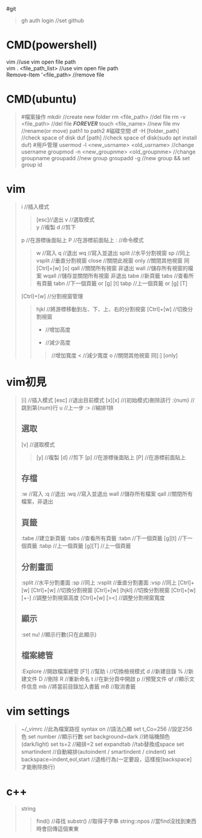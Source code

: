 #git
> gh auth login		//set github

# CMD(powershell)
vim <file path>   //use vim open file path  
vim . <file_path_list> //use vim open file path  
Remove-Item '<file_path>	//remove file

# CMD(ubuntu)
> #檔案操作
> mkdir <new folder>		//create new folder
> rm <file_path>		//del file
> rm -v <file_path>		//del file ***FOREVER***
> touch <file_name>		//new file
> mv <path1> <path2>		//rename(or move) path1 to path2
> #磁碟空間
> df -H	[folder_path]		//check space of disk
> duf [path]			//check space of disk(sudo apt install duf)
> #用戶管理
> usermod -l <new_usrname> <old_usrname>	//change username
> groupmod -n <new_groupnme> <old_groupnme>	//change groupname
> groupadd <groupname>				//new group
> groupadd -g <group id> <groupname>		//new group && set group id

# vim
> i //插入模式
>> [esc]//退出
> v //選取模式  
>> y //複製
>> d //剪下
>>
> p //在游標後面貼上
> P //在游標前面貼上
> : //命令模式
>> w //寫入
>> q //退出
>> wq //寫入並退出
>> split //水平分割視窗
>> sp		//同上
>> vsplit //垂直分割視窗
>> close //關閉此視窗
>> only //關閉其他視窗 同[Ctrl]+[w] [o]
>> qall //關閉所有視窗 非退出
>> wall //儲存所有視窗的檔案
>> wqall //儲存並關閉所有視窗 非退出
>> tabe //新頁籤
>> tabs //查看所有頁籤
>> tabn //下一個頁籤 or [g] [t]
>> tabp //上一個頁籤 or [g] [T]
>>
> [Ctrl]+[w] //分割視窗管理
>> hjkl //將游標移動到左、下、上、右的分割視窗
>> [Ctrl]+[w] //切換分割視窗
>> + //增加高度
>> - //減少高度
>> > //增加寬度
>> < //減少寬度
>> o //關閉其他視窗 同[:] [only]



# vim初見
> [i]		//插入模式
> [esc]		//退出目前模式
> [x][x]	//(初始模式)刪除該行
> :{num}	//跳到第{num}行
> u		//上一步
> :>		//縮排1排
> ## 選取
> [v]		//選取模式
>> [y]		//複製
>> [d]		//剪下
> [p]		//在游標後面貼上
> [P]		//在游標前面貼上
> ## 存檔
> :w		//寫入
> :q		//退出
> :wq		//寫入並退出
> wall		//儲存所有檔案
> qall		//關閉所有檔案，非退出
> ## 頁籤
> :tabe //建立新頁籤
> :tabs //查看所有頁籤
> :tabn //下一個頁籤
> [g][t] //下一個頁籤
> :tabp //上一個頁籤
> [g][T] //上一個頁籤
> ## 分割畫面
> :split //水平分割畫面
> :sp		//同上
> :vsplit //垂直分割畫面
> :vsp		//同上
> [Ctrl]+[w] [Ctrl]+[w] //切換分割視窗
> [Ctrl]+[w] [hjkl] //切換分割視窗
> [Ctrl]+[w] [+-] //調整分割視窗高度
> [Ctrl]+[w] [><] //調整分割視窗寬度
> ## 顯示
> :set nu!		//顯示行數(只在此顯示)
> ## 檔案總管
> :Explore	//開啟檔案總管
> [F1]		//幫助
> i		//切換檢視模式
> d		//新建目錄
> %		//新建文件
> D		//刪除
> R		//重新命名
> t		//在新分頁中開啟
> p		//預覽文件
> qf		//顯示文件信息
> mb		//將當前目錄加入書籤
> mB		//取消書籤
> 

# vim settings
> ~/_vimrc	//此為檔案路徑
> syntax on	//語法凸顯
> set t_Co=256	//設定256色 
> set number	//顯示行數
> set background=dark		//終端機顏色(dark/light)
> set ts=2	//縮排=2
> set expandtab			//tab替換成space
> set smartindent		//自動縮排(autoindent / smartindent / cindent)
> set backspace=indent,eol,start  //退格行為(一定要設，這樣按[backspace]才能刪除換行)


# c++
> string
>> find()	//尋找
>> substr()	//取得子字串
>> string::npos	//當find沒找到東西時會回傳這個東東 
